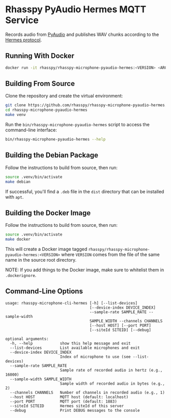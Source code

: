 # Rhasspy PyAudio Hermes MQTT Service

Records audio from [PyAudio](https://people.csail.mit.edu/hubert/pyaudio/) and publishes WAV chunks according to the [Hermes protocol](https://docs.snips.ai/reference/hermes).

## Running With Docker

```bash
docker run -it rhasspy/rhasspy-microphone-pyaudio-hermes:<VERSION> <ARGS>
```

## Building From Source

Clone the repository and create the virtual environment:

```bash
git clone https://github.com/rhasspy/rhasspy-microphone-pyaudio-hermes.git
cd rhasspy-microphone-pyaudio-hermes
make venv
```

Run the `bin/rhasspy-microphone-pyaudio-hermes` script to access the command-line interface:

```bash
bin/rhasspy-microphone-pyaudio-hermes --help
```

## Building the Debian Package

Follow the instructions to build from source, then run:

```bash
source .venv/bin/activate
make debian
```

If successful, you'll find a `.deb` file in the `dist` directory that can be installed with `apt`.

## Building the Docker Image

Follow the instructions to build from source, then run:

```bash
source .venv/bin/activate
make docker
```

This will create a Docker image tagged `rhasspy/rhasspy-microphone-pyaudio-hermes:<VERSION>` where `VERSION` comes from the file of the same name in the source root directory.

NOTE: If you add things to the Docker image, make sure to whitelist them in `.dockerignore`.

## Command-Line Options

```
usage: rhasspy-microphone-cli-hermes [-h] [--list-devices]
                                     [--device-index DEVICE_INDEX]
                                     --sample-rate SAMPLE_RATE --sample-width
                                     SAMPLE_WIDTH --channels CHANNELS
                                     [--host HOST] [--port PORT]
                                     [--siteId SITEID] [--debug]

optional arguments:
  -h, --help            show this help message and exit
  --list-devices        List available microphones and exit
  --device-index DEVICE_INDEX
                        Index of microphone to use (see --list-devices)
  --sample-rate SAMPLE_RATE
                        Sample rate of recorded audio in hertz (e.g., 16000)
  --sample-width SAMPLE_WIDTH
                        Sample width of recorded audio in bytes (e.g., 2)
  --channels CHANNELS   Number of channels in recorded audio (e.g., 1)
  --host HOST           MQTT host (default: localhost)
  --port PORT           MQTT port (default: 1883)
  --siteId SITEID       Hermes siteId of this server
  --debug               Print DEBUG messages to the console
```
